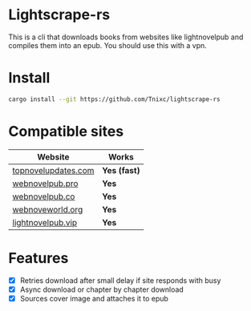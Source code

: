 # Lightscrape-rs

This is a cli that downloads books from websites like lightnovelpub and compiles them into an epub. You should use this with a vpn.

# Install
```sh
cargo install --git https://github.com/Tnixc/lightscrape-rs
```

# Compatible sites

| Website         | Works     |
|--------------|-----------|
| [topnovelupdates.com](https://topnovelupdates.com) | **Yes (fast)** |
| [webnovelpub.pro](https://www.webnovelpub.pro) | **Yes**|
| [webnovelpub.co](https://webnovelpub.co) | **Yes**      |
| [webnoveworld.org](https://www.webnovelworld.org)| **Yes**  | 
| [lightnovelpub.vip](https://lightnovelpub.vip)| **Yes** |

# Features

- [x] Retries download after small delay if site responds with busy
- [x] Async download or chapter by chapter download
- [x] Sources cover image and attaches it to epub
